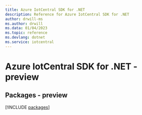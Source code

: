 ```yaml
---
title: Azure IotCentral SDK for .NET
description: Reference for Azure IotCentral SDK for .NET
author: drwill-ms
ms.author: drwill
ms.data: 01/04/2023
ms.topic: reference
ms.devlang: dotnet
ms.service: iotcentral
---
```

# Azure IotCentral SDK for .NET - preview
## Packages - preview
[!INCLUDE [packages](iotcentral-index.md)]